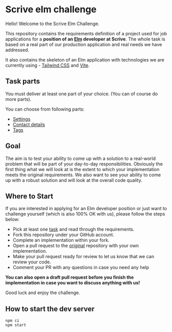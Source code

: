 # Scrive elm challenge

Hello! Welcome to the Scrive Elm Challenge.

This repository contains the requirements definition of a project used for job applications
for a **position of an [Elm](https://elm-lang.org/) developer at Scrive**.
The whole task is based on a real part of our production application and real needs we have addressed.

It also contains the skeleton of an Elm application with technologies we are currently 
using - [Tailwind CSS](https://tailwindcss.com) and [Vite](https://vitejs.dev).

## Task parts

You must deliver at least one part of your choice. (You can of course do more parts).

You can choose from following parts:

- [Settings](task-settings.md)
- [Contact details](task-contact-details.md)
- [Tags](task-tags.md)


## Goal

The aim is to test your ability to come up with a solution to a real-world problem that will be part of your day-to-day responsibilities.
Obviously the first thing what we will look at is the extent to which your implementation meets the original requirements.
We also want to see your ability to come up with a robust solution and will look at the overall code quality.

## Where to Start

If you are interested in applying for an Elm developer position or just want to challenge yourself (which is also 100% OK with us),
please follow the steps below:

- Pick at least one [task](#task-parts) and read through the requirements.
- Fork this repository under your GitHub account.
- Complete an implementation within your fork.
- Open a pull request to the [original](https://github.com/scrive/elm-challenge/) repository with your own implementation.
- Make your pull request ready for review to let us know that we can review your code.
- Comment your PR with any questions in case you need any help

**You can also open a draft pull request before you finish the implementation in case you want to discuss anything with us!**

Good luck and enjoy the challenge.

## How to start the dev server


```
npm ci
npm start
```
